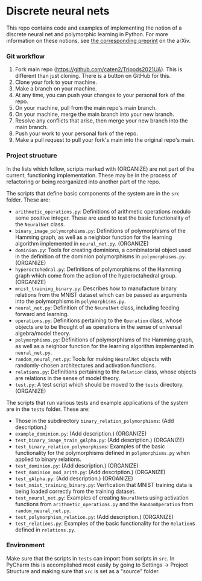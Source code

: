 # Discrete neural nets

This repo contains code and examples of implementing the notion of a discrete neural net and polymorphic learning in
Python. For more information on these notions, see [the corresponding preprint](https://arxiv.org/abs/2308.00677) on the
arXiv.

### Git workflow

1) Fork main repo (https://github.com/caten2/Tripods2021UA). This is different than just cloning. There is a button on
   GitHub for this.
2) Clone your fork to your machine.
3) Make a branch on your machine.
4) At any time, you can push your changes to your personal fork of the repo.
5) On your machine, pull from the main repo's main branch.
6) On your machine, merge the main branch into your new branch.
7) Resolve any conflicts that arise, then merge your new branch into the main branch.
8) Push your work to your personal fork of the repo.
9) Make a pull request to pull your fork's main into the original repo's main.

### Project structure

In the lists which follow, scripts marked with (ORGANIZE) are not part of the current, functioning implementation. These
may be in the process of refactoring or being reorganized into another part of the repo.

The scripts that define basic components of the system are in the `src` folder. These are:

* `arithmetic_operations.py`: Definitions of arithmetic operations modulo some positive integer. These are used to test
the basic functionality of the `NeuralNet` class.
* `binary_image_polymorphisms.py`: Definitions of polymorphisms of the Hamming graph, as well as a neighbor function for
  the learning algorithm implemented in `neural_net.py`. (ORGANIZE)
* `dominion.py`: Tools for creating dominions, a combinatorial object used in the definition of the dominion
  polymorphisms in `polymorphisms.py`. (ORGANIZE)
* `hyperoctohedral.py`: Definitions of polymorphisms of the Hamming graph which come from the action of the
  hyperoctahedral group. (ORGANIZE)
* `mnist_training_binary.py`: Describes how to manufacture binary relations from the MNIST dataset which can be passed
  as arguments into the polymorphisms in `polymorphisms.py`.
* `neural_net.py`: Definition of the `NeuralNet` class, including feeding forward and learning.
* `operations.py`: Definitions pertaining to the `Operation` class, whose objects are to be thought of as operations in
  the sense of universal algebra/model theory.
* `polymorphisms.py`: Definitions of polymorphisms of the Hamming graph, as well as a neighbor function for
  the learning algorithm implemented in `neural_net.py`.
* `random_neural_net.py`: Tools for making `NeuralNet` objects with randomly-chosen architectures and activation
  functions.
* `relations.py`: Definitions pertaining to the `Relation` class, whose objects are relations in the sense of model
theory.
* `test.py`: A test script which should be moved to the `tests` directory. (ORGANIZE)

The scripts that run various tests and example applications of the system are in the `tests` folder. These are:

* Those in the subdirectory `binary_relation_polymorphisms`: (Add description.)
* `example_dominion.py`: (Add description.) (ORGANIZE)
* `test_binary_image_train_gAlpha.py`: (Add description.) (ORGANIZE)
* `test_binary_relation_polymorphisms`: Examples of the basic functionality for the polymorphisms defined in
`polymorphisms.py` when applied to binary relations.
* `test_dominion.py`: (Add description.) (ORGANIZE)
* `test_dominion_mod_arith.py`: (Add description.) (ORGANIZE)
* `test_gAlpha.py`: (Add description.) (ORGANIZE)
* `test_mnist_training_binary.py`: Verification that MNIST training data is being loaded correctly from the training
dataset.
* `test_neural_net.py`: Examples of creating `NeuralNet`s using activation functions from
`arithmetic_operations.py` and the `RandomOperation` from `random_neural_net.py`.
* `test_polymorphism_relation.py`: (Add description.) (ORGANIZE)
* `test_relations.py`: Examples of the basic functionality for the `Relation`s defined in `relations.py`.

### Environment

Make sure that the scripts in `tests` can import from scripts in `src`. In PyCharm this is accomplished most easily by
going to Settings -> Project Structure and making sure that `src` is set as a "source" folder.